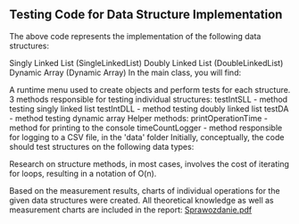 ## Testing Code for Data Structure Implementation
The above code represents the implementation of the following data structures:

Singly Linked List (SingleLinkedList)
Doubly Linked List (DoubleLinkedList)
Dynamic Array (Dynamic Array)
In the main class, you will find:

A runtime menu used to create objects and perform tests for each structure.
3 methods responsible for testing individual structures:
testIntSLL - method testing singly linked list
testIntDLL - method testing doubly linked list
testDA - method testing dynamic array
Helper methods:
printOperationTime - method for printing to the console
timeCountLogger - method responsible for logging to a CSV file, in the 'data' folder
Initially, conceptually, the code should test structures on the following data types:

Research on structure methods, in most cases, involves the cost of iterating for loops, resulting in a notation of O(n).

Based on the measurement results, charts of individual operations for the given data structures were created. All theoretical knowledge as well as measurement charts are included in the report: [Sprawozdanie.pdf](https://github.com/MichalBialek01/DataStructuresTest/blob/master/DataStructures_report.pdf)
